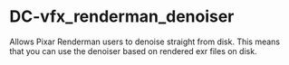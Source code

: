 # DC-vfx_renderman_denoiser
Allows Pixar Renderman users to denoise straight from disk.
This means that you can use the denoiser based on rendered exr files on disk.

